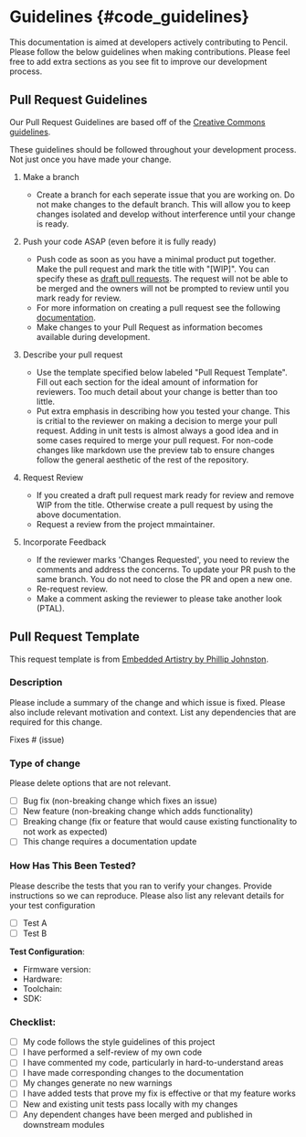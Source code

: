 Guidelines {#code_guidelines}
================================

This documentation is aimed at developers actively contributing to Pencil. Please follow the below guidelines when making contributions. Please feel free to add extra sections as you see fit to improve our development process.

## Pull Request Guidelines

Our Pull Request Guidelines are based off of the [Creative Commons guidelines](https://opensource.creativecommons.org/contributing-code/pr-guidelines/).

These guidelines should be followed throughout your development process. Not just once you have made your change.

1. Make a branch
    -  Create a branch for each seperate issue that you are working on. Do not make changes to the default branch. This will allow you to keep changes isolated and develop without interference until your change is ready.

2. Push your code ASAP (even before it is fully ready)
    - Push code as soon as you have a minimal product put together. Make the pull request and mark the title with "[WIP]". You can specify these as [draft pull requests](https://docs.github.com/en/pull-requests/collaborating-with-pull-requests/proposing-changes-to-your-work-with-pull-requests/about-pull-requests#draft-pull-requests). The request will not be able to be merged and the owners will not be prompted to review until you mark ready for review.
    - For more information on creating a pull request see the following [documentation](https://docs.github.com/en/pull-requests/collaborating-with-pull-requests/proposing-changes-to-your-work-with-pull-requests/creating-a-pull-request).
    - Make changes to your Pull Request as information becomes available during development.

3. Describe your pull request
    - Use the template specified below labeled "Pull Request Template". Fill out each section for the ideal amount of information for reviewers. Too much detail about your change is better than too little.
    - Put extra emphasis in describing how you tested your change. This is critial to the reviewer on making a decision to merge your pull request. Adding in unit tests is almost always a good idea and in some cases required to merge your pull request. For non-code changes like markdown use the preview tab to ensure changes follow the general aesthetic of the rest of the repository.

4. Request Review
    - If you created a draft pull request mark ready for review and remove WIP from the title. Otherwise create a pull request by using the above documentation.
    - Request a review from the project mmaintainer.

5. Incorporate Feedback
    - If the reviewer marks 'Changes Requested', you need to review the comments and address the concerns. To update your PR push to the same branch. You do not need to close the PR and open a new one.
    - Re-request review.
    - Make a comment asking the reviewer to please take another look (PTAL).


## Pull Request Template

This request template is from [Embedded Artistry by Phillip Johnston](https://embeddedartistry.com/blog/2017/08/04/a-github-pull-request-template-for-your-projects/).

### Description

Please include a summary of the change and which issue is fixed. Please also include relevant motivation and context. List any dependencies that are required for this change.

Fixes # (issue)

### Type of change

Please delete options that are not relevant.

- [ ] Bug fix (non-breaking change which fixes an issue)
- [ ] New feature (non-breaking change which adds functionality)
- [ ] Breaking change (fix or feature that would cause existing functionality to not work as expected)
- [ ] This change requires a documentation update

### How Has This Been Tested?

Please describe the tests that you ran to verify your changes. Provide instructions so we can reproduce. Please also list any relevant details for your test configuration

- [ ] Test A
- [ ] Test B

**Test Configuration**:
* Firmware version:
* Hardware:
* Toolchain:
* SDK:

### Checklist:

- [ ] My code follows the style guidelines of this project
- [ ] I have performed a self-review of my own code
- [ ] I have commented my code, particularly in hard-to-understand areas
- [ ] I have made corresponding changes to the documentation
- [ ] My changes generate no new warnings
- [ ] I have added tests that prove my fix is effective or that my feature works
- [ ] New and existing unit tests pass locally with my changes
- [ ] Any dependent changes have been merged and published in downstream modules